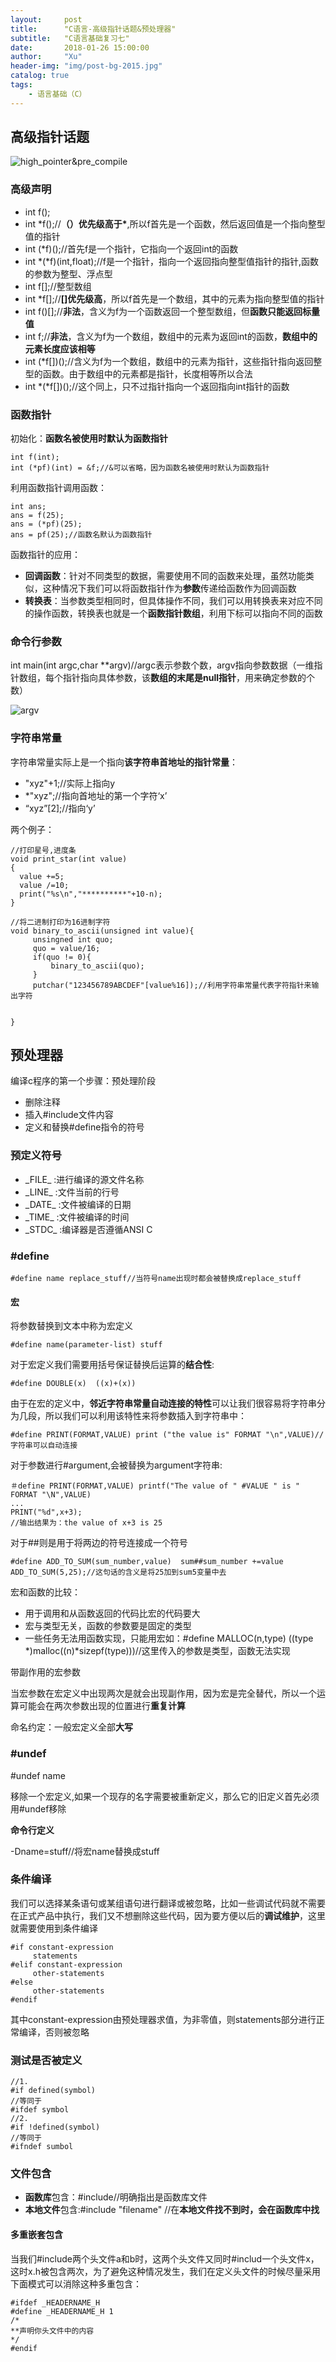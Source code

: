 ```yaml
---
layout:     post
title:      "C语言-高级指针话题&预处理器"
subtitle:   "C语言基础复习七"
date:       2018-01-26 15:00:00
author:     "Xu"
header-img: "img/post-bg-2015.jpg"
catalog: true
tags:
    - 语言基础（C）
---
```

## 高级指针话题

![high_pointer&pre_compile](/img/high_pointer&pre_compile.png)

### 高级声明

* int f();
* int \*f();//**（）优先级高于\***,所以f首先是一个函数，然后返回值是一个指向整型值的指针
* int (*f)();//首先f是一个指针，它指向一个返回int的函数
* int \*(\*f)(int,float);//f是一个指针，指向一个返回指向整型值指针的指针,函数的参数为整型、浮点型
* int f[];//整型数组
* int \*f[];//**[]优先级高**，所以f首先是一个数组，其中的元素为指向整型值的指针
* int f()[];//**非法**，含义为f为一个函数返回一个整型数组，但**函数只能返回标量值**
* int f[]();//**非法**，含义为f为一个数组，数组中的元素为返回int的函数，**数组中的元素长度应该相等**
* int (*f[])();//含义为f为一个数组，数组中的元素为指针，这些指针指向返回整型的函数。由于数组中的元素都是指针，长度相等所以合法
* int \*(\*f[])();//这个同上，只不过指针指向一个返回指向int指针的函数


### 函数指针

初始化：**函数名被使用时默认为函数指针**

```
int f(int);
int (*pf)(int) = &f;//&可以省略，因为函数名被使用时默认为函数指针
```

利用函数指针调用函数：

```
int ans;
ans = f(25);
ans = (*pf)(25);
ans = pf(25);//函数名默认为函数指针
```

函数指针的应用：

* **回调函数**：针对不同类型的数据，需要使用不同的函数来处理，虽然功能类似，这种情况下我们可以将函数指针作为**参数**传递给函数作为回调函数
* **转换表**：当参数类型相同时，但具体操作不同，我们可以用转换表来对应不同的操作函数，转换表也就是一个**函数指针数组**，利用下标可以指向不同的函数


### 命令行参数
int main(int argc,char \*\*argv)//argc表示参数个数，argv指向参数数据（一维指针数组，每个指针指向具体参数，该**数组的末尾是null指针**，用来确定参数的个数）

![argv](/img/argv)

### 字符串常量
字符串常量实际上是一个指向**该字符串首地址的指针常量**：

* "xyz"+1;//实际上指向y
* *"xyz";//指向首地址的第一个字符‘x’
* “xyz”[2];//指向‘y’

两个例子：

```
//打印星号,进度条
void print_star(int value)
{
  value +=5;
  value /=10;
  print("%s\n","**********"+10-n);
}

//将二进制打印为16进制字符
void binary_to_ascii(unsigned int value){
     unsingned int quo;
     quo = value/16;
     if(quo != 0){
         binary_to_ascii(quo);
     }
     putchar("123456789ABCDEF"[value%16]);//利用字符串常量代表字符指针来输出字符
     

}
```

## 预处理器

编译c程序的第一个步骤：预处理阶段

* 删除注释
* 插入#include文件内容
* 定义和替换#define指令的符号

### 预定义符号

* \_FILE\_ :进行编译的源文件名称
* \_LINE\_ :文件当前的行号
* \_DATE\_ :文件被编译的日期
* \_TIME\_ :文件被编译的时间
* \_STDC\_ :编译器是否遵循ANSI C

### #define

```
#define name replace_stuff//当符号name出现时都会被替换成replace_stuff
```

#### 宏

将参数替换到文本中称为宏定义

```
#define name(parameter-list) stuff
```

对于宏定义我们需要用括号保证替换后运算的**结合性**:

```
#define DOUBLE(x)  ((x)+(x))
```
由于在宏的定义中，**邻近字符串常量自动连接的特性**可以让我们很容易将字符串分为几段，所以我们可以利用该特性来将参数插入到字符串中：

```
#define PRINT(FORMAT,VALUE) print ("the value is" FORMAT "\n",VALUE)//字符串可以自动连接
```

对于参数进行#argument,会被替换为argument字符串:

```
＃define PRINT(FORMAT,VALUE) printf("The value of " #VALUE " is " FORMAT "\N",VALUE)
...
PRINT("%d",x+3);
//输出结果为：the value of x+3 is 25
```

对于##则是用于将两边的符号连接成一个符号

```
#define ADD_TO_SUM(sum_number,value)  sum##sum_number +=value
ADD_TO_SUM(5,25);//这句话的含义是将25加到sum5变量中去
```

宏和函数的比较：

* 用于调用和从函数返回的代码比宏的代码要大
* 宏与类型无关，函数的参数要是固定的类型
* 一些任务无法用函数实现，只能用宏如：#define MALLOC(n,type) ((type \*)malloc((n)\*sizepf(type)))//这里传入的参数是类型，函数无法实现

带副作用的宏参数

当宏参数在宏定义中出现两次是就会出现副作用，因为宏是完全替代，所以一个运算可能会在两次参数出现的位置进行**重复计算**

命名约定：一般宏定义全部**大写**

### #undef

\#undef name

移除一个宏定义,如果一个现存的名字需要被重新定义，那么它的旧定义首先必须用#undef移除

**命令行定义**

-Dname=stuff//将宏name替换成stuff

### 条件编译

我们可以选择某条语句或某组语句进行翻译或被忽略，比如一些调试代码就不需要在正式产品中执行，我们又不想删除这些代码，因为要方便以后的**调试维护**，这里就需要使用到条件编译

```
#if constant-expression
     statements
#elif constant-expression
     other-statements
#else 
     other-statements             
#endif     
```

其中constant-expression由预处理器求值，为非零值，则statements部分进行正常编译，否则被忽略

### 测试是否被定义


```
//1.
#if defined(symbol)
//等同于
#ifdef symbol
//2.
#if !defined(symbol)
//等同于
#ifndef sumbol
```

### 文件包含
* **函数库**包含：#include<filename>//明确指出是函数库文件
* **本地文件**包含:#include "filename" //在**本地文件找不到时，会在函数库中找**

#### 多重嵌套包含
当我们#include两个头文件a和b时，这两个头文件又同时#includ一个头文件x，这时x.h被包含两次，为了避免这种情况发生，我们在定义头文件的时候尽量采用下面模式可以消除这种多重包含：

```
#ifdef _HEADERNAME_H
#define _HEADERNAME_H 1
/*
**声明你头文件中的内容
*/
#endif
```

 
